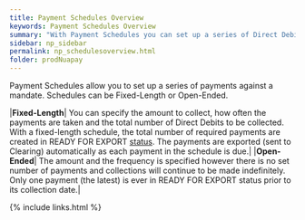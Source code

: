 ```yaml
---
title: Payment Schedules Overview
keywords: Payment Schedules Overview
summary: "With Payment Schedules you can set up a series of Direct Debit payments to be collected over a configurable period of time or over an open-ended term."
sidebar: np_sidebar
permalink: np_schedulesoverview.html
folder: prodNuapay
---
```



Payment Schedules allow you to set up a series of payments against a mandate. Schedules can be Fixed-Length or Open-Ended.

|<b>Fixed-Length</b>| You can specify the amount to collect, how often the payments are taken and the total number of Direct Debits to be collected. With a fixed-length schedule, the total number of required payments are created in READY FOR EXPORT <a href="np_ddstatuses.html">status</a>. The payments are exported (sent to Clearing) automatically as each payment in the schedule is due.|
|<b>Open-Ended</b>| The amount and the frequency is specified however there is no set number of payments and collections will continue to be made indefinitely. Only one payment (the latest) is ever in READY FOR EXPORT status prior to its collection date.|


{% include links.html %}
